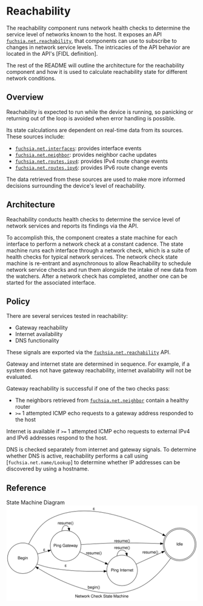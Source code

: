 # Reachability

The reachability component runs network health checks to determine the service
level of networks known to the host. It exposes an API
[`fuchsia.net.reachability`], that components can use to subscribe to changes
in network service levels. The intricacies of the API behavior are located in
the API's [FIDL definition].

The rest of the README will outline the architecture for the reachability
component and how it is used to calculate reachability state for different
network conditions.

## Overview

Reachability is expected to run while the device is running, so panicking
or returning out of the loop is avoided when error handling is possible.

Its state calculations are dependent on real-time data from its
sources. These sources include:

* [`fuchsia.net.interfaces`]: provides interface events
* [`fuchsia.net.neighbor`]: provides neighbor cache updates
* [`fuchsia.net.routes.ipv4`]: provides IPv4 route change events
* [`fuchsia.net.routes.ipv6`]: provides IPv6 route change events

The data retrieved from these sources are used to make more informed decisions
surrounding the device's level of reachability.

## Architecture

Reachability conducts health checks to determine the service level of
network services and reports its findings via the API.

To accomplish this, the component creates a state machine for each
interface to perform a network check at a constant cadence. The state
machine runs each interface through a network check, which is a suite of
health checks for typical network services. The network check state
machine is re-entrant and asynchronous to allow Reachability to schedule
network service checks and run them alongside the intake of new data from
the watchers. After a network check has completed, another one can be
started for the associated interface.

## Policy

There are several services tested in reachability:

* Gateway reachability
* Internet availability
* DNS functionality

These signals are exported via the [`fuchsia.net.reachability`] API.

Gateway and internet state are determined in sequence. For example, if
a system does not have gateway reachability, internet availability will
not be evaluated.

Gateway reachability is successful if one of the two checks pass:
* The neighbors retrieved from [`fuchsia.net.neighbor`] contain a healthy
router
* `>=` 1 attempted ICMP echo requests to a gateway address responded to the
host

Internet is available if `>=` 1 attempted ICMP echo requests to external IPv4
and IPv6 addresses respond to the host.

DNS is checked separately from internet and gateway signals. To determine
whether DNS is active, reachability performs a call using
[`fuchsia.net.name/Lookup`] to determine whether IP addresses can be discovered
by using a hostname.

## Reference

State Machine Diagram
![state machine for network checker](doc/state_machine.svg)

[`fuchsia.net.reachability`]: https://cs.opensource.google/fuchsia/fuchsia/+/main:sdk/fidl/fuchsia.net.reachability/reachability.fidl
[`fuchsia.net.interfaces`]: https://cs.opensource.google/fuchsia/fuchsia/+/main:sdk/fidl/fuchsia.net.interfaces/interfaces.fidl
[`fuchsia.net.name`]: https://cs.opensource.google/fuchsia/fuchsia/+/main:sdk/fidl/fuchsia.net.name/lookup.fidl
[`fuchsia.net.neighbor`]: https://cs.opensource.google/fuchsia/fuchsia/+/main:sdk/fidl/fuchsia.net.neighbor/neighbor.fidl
[`fuchsia.net.routes.ipv4`]: https://cs.opensource.google/fuchsia/fuchsia/+/main:sdk/fidl/fuchsia.net.routes/ipv4.fidl
[`fuchsia.net.routes.ipv6`]: https://cs.opensource.google/fuchsia/fuchsia/+/main:sdk/fidl/fuchsia.net.routes/ipv6.fidl
